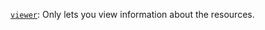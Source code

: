 [`viewer`](../../../../iam/concepts/access-control/roles.md#viewer): Only lets you view information about the resources.

